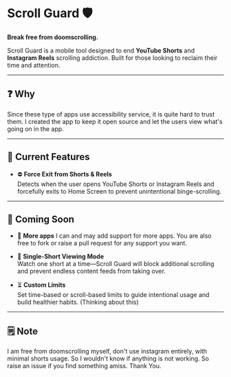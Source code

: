 # Scroll Guard 🛡️  
**Break free from doomscrolling.**

Scroll Guard is a mobile tool designed to end **YouTube Shorts** and **Instagram Reels** scrolling addiction. Built for those looking to reclaim their time and attention.

---

## ❓ Why

Since these type of apps use accessibility service, it is quite hard to trust them. I created the app to keep it open source and let the users view what's going on in the app.

---

## 🚀 Current Features

- ⛔ **Force Exit from Shorts & Reels**  
  Detects when the user opens YouTube Shorts or Instagram Reels and forcefully exits to Home Screen to prevent unintentional binge-scrolling.

---

## 🧠 Coming Soon

- 🔻 **More apps**
  I can and may add support for more apps. You are also free to fork or raise a pull request for any support you want.

- 🎯 **Single-Short Viewing Mode**  
  Watch one short at a time—Scroll Guard will block additional scrolling and prevent endless content feeds from taking over.

- ⏳ **Custom Limits**  
  Set time-based or scroll-based limits to guide intentional usage and build healthier habits. (Thinking about this)

---

## 🗒️ Note

I am free from doomscrolling myself, don't use instagram entirely, with minimal shorts usage. So I wouldn't know if anything is not working. So raise an issue if you find something amiss. Thank You.
